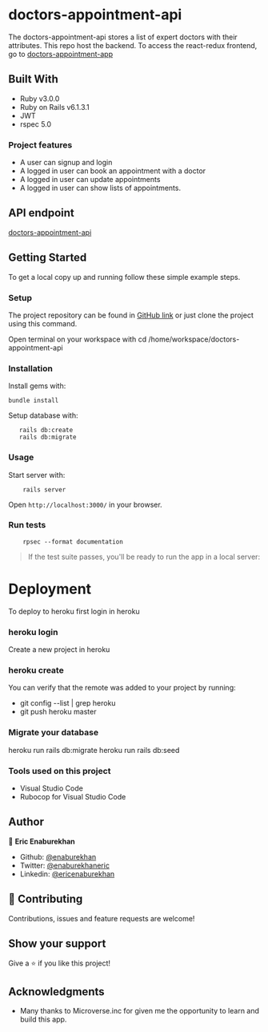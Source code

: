 # doctors-appointment-api
The doctors-appointment-api stores a list of expert doctors with their attributes. This repo host the backend. To access the react-redux frontend, go to [doctors-appointment-app]()

## Built With

- Ruby v3.0.0
- Ruby on Rails v6.1.3.1
- JWT
- rspec 5.0


### Project features

- A user can signup and login
- A logged in user can book an appointment with a doctor
- A logged in user can update appointments
- A logged in user can show lists of appointments.


## API endpoint 

[doctors-appointment-api](https://enab-doctors-appointment.herokuapp.com/api/v1)

## Getting Started

To get a local copy up and running follow these simple example steps.

### Setup   

The project repository can be found in [GitHub link](https://github.com/enaburekhan/doctors-appointment-api.git) or just clone the project using this command.


Open terminal on your workspace with
cd /home/workspace/doctors-appointment-api

### Installation

Install gems with:

```
bundle install
```

Setup database with:

```
   rails db:create
   rails db:migrate
```

### Usage   

Start server with:

```
    rails server
```

Open `http://localhost:3000/` in your browser.

### Run tests

```
    rpsec --format documentation
```

> If the test suite passes, you'll be ready to run the app in a local server:

# Deployment
To deploy to heroku first login in heroku

### heroku login
Create a new project in heroku

### heroku create
You can verify that the remote was added to your project by running:

 - git config --list | grep heroku 
 - git push heroku master 

### Migrate your database

heroku run rails db:migrate
heroku run rails db:seed

### Tools used on this project
- Visual Studio Code
- Rubocop for Visual Studio Code

## Author

👤 **Eric Enaburekhan**

- Github: [@enaburekhan](https://github.com/enaburekhan)
- Twitter: [@enaburekhaneric](https://twitter.com/enaburekhaneric)
- Linkedin: [@ericenaburekhan](https://www.linkedin.com/in/eric-enaburekhan-801a28100/)


## 🤝 Contributing

Contributions, issues and feature requests are welcome!

## Show your support

Give a ⭐️ if you like this project!

## Acknowledgments

- Many thanks to Microverse.inc for given me the opportunity to learn and build this app.




